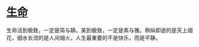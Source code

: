 # [生命](https://github.com/miss-shiyi/miss-shiyi/issues/70)

生命活到极致，一定是简与静。美到极致，一定是素与雅。稍纵即逝的是天上烟花，细水长流的是人间烟火，人生最重要的不是快乐，而是平静。